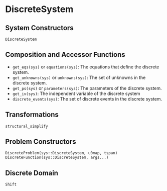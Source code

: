 # DiscreteSystem

## System Constructors

```@docs
DiscreteSystem
```

## Composition and Accessor Functions

  - `get_eqs(sys)` or `equations(sys)`: The equations that define the discrete system.
  - `get_unknowns(sys)` or `unknowns(sys)`: The set of unknowns in the discrete system.
  - `get_ps(sys)` or `parameters(sys)`: The parameters of the discrete system.
  - `get_iv(sys)`: The independent variable of the discrete system
  - `discrete_events(sys)`: The set of discrete events in the discrete system.

## Transformations

```@docs; canonical=false
structural_simplify
```

## Problem Constructors

```@docs; canonical=false
DiscreteProblem(sys::DiscreteSystem, u0map, tspan)
DiscreteFunction(sys::DiscreteSystem, args...)
```

## Discrete Domain

```@docs; canonical=false
Shift
```
